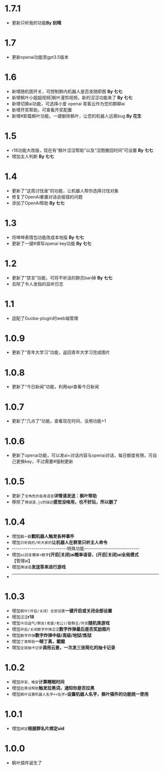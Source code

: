 # 1.7.1
* 更新只听我的功能**By 刻晴**

# 1.7
* 更新openai功能至gpt3.5版本

# 1.6
* 新增随机图开关，可控制群内机器人是否发随即图 **By 七七**
* 新增枫叶小姐姐视频|枫叶漫剪视频，新的涩涩功能来了 **By 七七**
* 新增切换ai功能，可选择小爱 openai 青客云作为您的群聊ai
* 新增开奖帮助，可查看开奖配置
* 新增#卸载枫叶功能，一键删除枫叶，让您的机器人远离bug **By 花生**

# 1.5
* r18功能大改版，现在有“枫叶涩涩帮助”以及“涩图撤回时间”可设置 **By 七七**
* 增加主人判断 **By 七七**

# 1.4
* 更新了“这周讨伐谁”的功能，让机器人帮你选择讨伐对象
* 修复了OpenAi重置对话会报错的问题
* 添加了OpenAi帮助 **By 七七**

# 1.3
* 将坤坤表情包功能改成本地版 **By 七七**
* 更新了一键#填写openai key功能 **By 七七**

# 1.2
* 更新了“禁言”功能，可将不听话的群员ban掉 **By 七七**
* 去除了令人发指的监听日志

# 1.1
* 适配了Guoba-plugin的web端管理

# 1.0.9
* 更新了“青年大学习”功能，返回青年大学习完成图片

# 1.0.8
* 更新了“今日新闻”功能，利用api查看今日新闻

# 1.0.7
* 更新了“几点了”功能，查看现在时间，没用功能+1

# 1.0.6
* 更新了openai功能，可以发ai+对话内容与openai对话，每日额度有限，可自己更换key，不过需要#强制更新

# 1.0.5
* 更新了`全角色的各类语音`**详情请发送：枫叶帮助**
* 移除了`猜谜语.js的描述`**感觉没啥用，也不好玩，所以删了**

# 1.0.4
* 增加`戳一戳`**戳机器人触发各种事件**
* 增加`只听我的/听大家的`**让机器人在群里只听主人命令**
* ----------------------------特殊功能----------------------------
* 增加`ai回复概率+数字`**(开启|关闭)ai概率语音、(开启|关闭)ai全局模式**【管理ai】
* 增加`猜谜语`**发送答来进行游戏**
* ------------------------------------------------------------------

# 1.0.3
* 增加`枫叶(开启/关闭）全部设置`**一键开启或关闭全部设置**
* 增加`涩涩`**r18**
* 增加`今日运气/群友(老婆/老公)/娶群主/开奖`**随机类游戏**
* 增加`开启/关闭数字炸弹涩涩`**数字炸弹最后是否奖励图片**
* 增加`数字炸弹`**数字炸弹中级/高级/地狱/炼狱**
* 增加`丁真帮助`**一眼丁真，鲲鲲**
* 增加`全部抽卡记录`**调用云崽，一次发三张简化的抽卡记录**

# 1.0.2
* 增加`早安、晚安`**计算睡眠时间**
* 增加`拉黑词帮助`**触发拉黑词，通知你是否拉黑**
* 增加`枫叶设置机器人名字+<名字>`**设置机器人名字，枫叶插件的功能统一使用**

# 1.0.1
* 增加`绑定`**根据群名片绑定uid**
  
# 1.0.0
* 枫叶插件诞生了